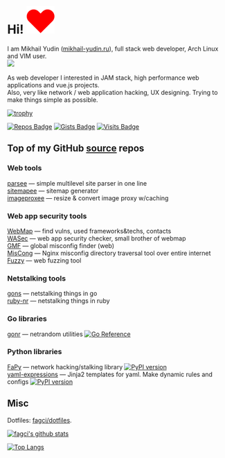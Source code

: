 # Hi! ![](heart.svg)

I am Mikhail Yudin ([mikhail-yudin.ru](https://mikhail-yudin.ru)), full stack web developer, Arch Linux and VIM user.  
![](https://img.shields.io/date/1375315200?label=My%20web%20dev%20career%20starts)

As web developer I interested in JAM stack, high performance web applications and vue.js projects.  
Also, very like network / web application hacking, UX designing.
Trying to make things simple as possible.

[![trophy](https://github-profile-trophy.vercel.app/?username=fagci&theme=gruvbox&no-frame=true&row=1)](https://github.com/ryo-ma/github-profile-trophy)

[![Repos Badge](https://badges.pufler.dev/repos/fagci)](https://github.com/fagci?tab=repositories&q=&type=source)
[![Gists Badge](https://badges.pufler.dev/gists/fagci)](https://gist.github.com/fagci)
[![Visits Badge](https://badges.pufler.dev/visits/fagci/fagci)](https://badges.pufler.dev)

## Top of my GitHub [source](https://github.com/fagci?tab=repositories&q=&type=source) repos

### Web tools

[parsee](https://github.com/fagci/parsee) — simple multilevel site parser in one line  
[sitemapee](https://github.com/fagci/sitemapee) — sitemap generator  
[imageproxee](https://github.com/fagci/imageproxee) — resize & convert image proxy w/caching  

### Web app security tools

[WebMap](https://github.com/fagci/webmap) — find vulns, used frameworks&techs, contacts  
[WASec](https://github.com/fagci/wasec) — web app security checker, small brother of webmap  
[GMF](https://github.com/fagci/gmf) — global misconfig finder (web)  
[MisCong](https://github.com/fagci/miscong) — Nginx misconfig directory traversal tool over entire internet  
[Fuzzy](https://github.com/fagci/fuzzy) — web fuzzing tool

### Netstalking tools

[gons](https://github.com/fagci/gons) — netstalking things in go  
[ruby-nr](https://github.com/fagci/ruby-nr) — netstalking things in ruby

### Go libraries

[gonr](https://github.com/fagci/gonr) — netrandom utilities [![Go Reference](https://pkg.go.dev/badge/github.com/fagci/gonr.svg)](https://pkg.go.dev/github.com/fagci/gonr)

### Python libraries

[FaPy](https://github.com/fagci/fapy) — network hacking/stalking library [![PyPI version](https://badge.fury.io/py/fapy.svg)](https://badge.fury.io/py/fapy)  
[yaml-expressions](https://github.com/fagci/yaml-expressions) — Jinja2 templates for yaml. Make dynamic rules and configs [![PyPI version](https://badge.fury.io/py/yaml-expressions.svg)](https://badge.fury.io/py/yaml-expressions)  

## Misc

Dotfiles: [fagci/dotfiles](https://github.com/fagci/dotfiles).

[![fagci's github stats](https://github-readme-stats.vercel.app/api?username=fagci&show_icons=true&hide_title=true&theme=gruvbox)](https://github.com/anuraghazra/github-readme-stats)

[![Top Langs](https://github-readme-stats.vercel.app/api/top-langs/?username=fagci&layout=compact&hide_title=true&theme=gruvbox)](https://github.com/anuraghazra/github-readme-stats)
